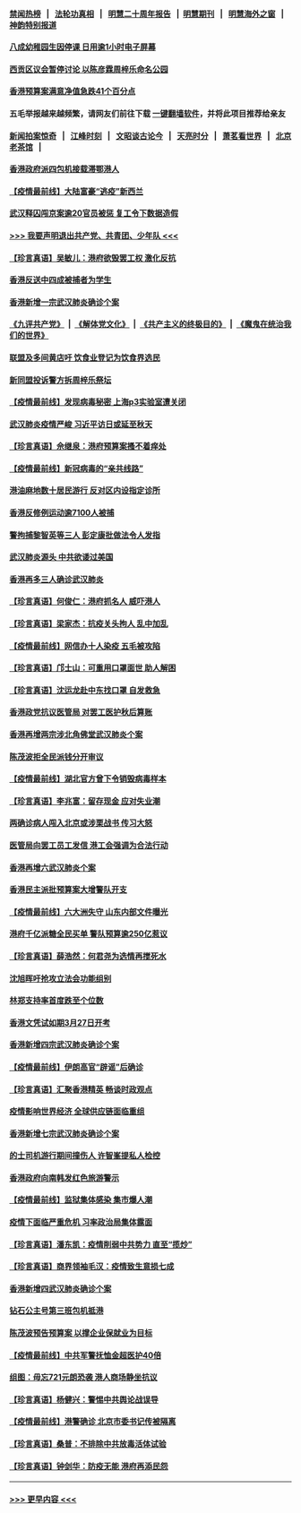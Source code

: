 #### [禁闻热榜](热点新闻.md?=0)  &nbsp;&nbsp;|&nbsp;&nbsp; [法轮功真相](https://github.com/gfw-breaker/truth/blob/master/README.md?=0) &nbsp;&nbsp;|&nbsp;&nbsp; [明慧二十周年报告](https://github.com/gfw-breaker/mh-reports/blob/master/README.md?=0) &nbsp;&nbsp;|&nbsp;&nbsp;[明慧期刊](https://github.com/gfw-breaker/mh-qikan) &nbsp;&nbsp;|&nbsp;&nbsp; [明慧海外之窗](https://github.com/gfw-breaker/mh-news/blob/master/README.md?=0) &nbsp;&nbsp;|&nbsp;&nbsp; [神韵特别报道](https://github.com/gfw-breaker/mh-news/blob/master/shenyun.md?=0)
#### [八成幼稚园生因停课 日用逾1小时电子屏幕](../pages/nsc415/n11913263.md?t=03042032) 
#### [西贡区议会暂停讨论 以陈彦霖周梓乐命名公园](../pages/nsc415/n11913248.md?t=03042032) 
#### [香港预算案满意净值急跌41个百分点](../pages/nsc415/n11913236.md?t=03042032) 
#### 五毛举报越来越频繁，请网友们前往下载 [一键翻墙软件](https://github.com/gfw-breaker/ssr-accounts)，并将此项目推荐给亲友
#### [新闻拍案惊奇](https://github.com/gfw-breaker/banned-news/blob/master/pages/link4.md) &nbsp;&nbsp;|&nbsp;&nbsp; [江峰时刻](https://github.com/gfw-breaker/banned-news/blob/master/pages/link4.md) &nbsp;&nbsp;|&nbsp;&nbsp; [文昭谈古论今](https://github.com/gfw-breaker/banned-news/blob/master/pages/link4.md) &nbsp;&nbsp;|&nbsp;&nbsp; [天亮时分](https://github.com/gfw-breaker/banned-news/blob/master/pages/link4.md) &nbsp;&nbsp;|&nbsp;&nbsp; [萧茗看世界](https://github.com/gfw-breaker/banned-news/blob/master/pages/link4.md) &nbsp;&nbsp;|&nbsp;&nbsp; [北京老茶馆](https://github.com/gfw-breaker/banned-news/blob/master/pages/link4.md) &nbsp;&nbsp;|&nbsp;&nbsp; 
#### [香港政府派四包机接载滞鄂港人](../pages/nsc415/n11913211.md?t=03042032) 
#### [【疫情最前线】大陆富豪“逃疫”新西兰](../pages/nsc415/n11913160.md?t=03042032) 
#### [武汉释囚闯京案逾20官员被惩 复工令下数据造假](../pages/nsc415/n11912743.md?t=03042032) 
#### [>>> 我要声明退出共产党、共青团、少年队 <<<](https://github.com/begood0513/goodnews/blob/master/quit/letter.md) 
#### [【珍言真语】吴敏儿：港府欲毁罢工权 激化反抗](../pages/nsc415/n11912457.md?t=03042032) 
#### [香港反送中四成被捕者为学生](../pages/nsc415/n11910730.md?t=03042032) 
#### [香港新增一宗武汉肺炎确诊个案](../pages/nsc415/n11910724.md?t=03042032) 
#### [《九评共产党》](https://github.com/begood0513/9ping.md/blob/master/README.md) &nbsp;|&nbsp; [《解体党文化》](../../../../jtdwh.md/blob/master/README.md)  &nbsp;|&nbsp; [《共产主义的终极目的》](../../../../gczydzjmd.md/blob/master/README.md) &nbsp;|&nbsp; [《魔鬼在统治我们的世界》](../../../../mgztzwmdsj.md/blob/master/README.md) 
#### [联盟及多间黄店吁 饮食业登记为饮食界选民](../pages/nsc415/n11910718.md?t=03042032) 
#### [新同盟投诉警方拆周梓乐祭坛](../pages/nsc415/n11910707.md?t=03042032) 
#### [【疫情最前线】发现病毒秘密 上海p3实验室遭关闭](../pages/nsc415/n11910640.md?t=03042032) 
#### [武汉肺炎疫情严峻 习近平访日或延至秋天](../pages/nsc415/n11910570.md?t=03042032) 
#### [【珍言真语】佘继泉：港府预算案搔不着痒处](../pages/nsc415/n11910011.md?t=03042032) 
#### [【疫情最前线】新冠病毒的“亲共线路”](../pages/nsc415/n11907734.md?t=03042032) 
#### [港油麻地数十居民游行 反对区内设指定诊所](../pages/nsc415/n11907900.md?t=03042032) 
#### [香港反修例运动逾7100人被捕](../pages/nsc415/n11907922.md?t=03042032) 
#### [警拘捕黎智英等三人 彭定康批做法令人发指](../pages/nsc415/n11907905.md?t=03042032) 
#### [武汉肺炎源头 中共欲诿过美国](../pages/nsc415/n11907665.md?t=03042032) 
#### [香港再多三人确诊武汉肺炎](../pages/nsc415/n11907846.md?t=03042032) 
#### [【珍言真语】何俊仁：港府抓名人 威吓港人](../pages/nsc415/n11907561.md?t=03042032) 
#### [【珍言真语】梁家杰：抗疫关头拘人 乱中加乱](../pages/nsc415/n11907444.md?t=03042032) 
#### [【疫情最前线】网信办十人染疫 五毛被攻陷](../pages/nsc415/n11903757.md?t=03042032) 
#### [【珍言真语】邝士山：可重用口罩面世 助人解困](../pages/nsc415/n11903875.md?t=03042032) 
#### [【珍言真语】沈运龙赴中东找口罩 自发救急](../pages/nsc415/n11903291.md?t=03042032) 
#### [香港政党抗议医管局 对罢工医护秋后算账](../pages/nsc415/n11901746.md?t=03042032) 
#### [香港再增两宗涉北角佛堂武汉肺炎个案](../pages/nsc415/n11901737.md?t=03042032) 
#### [陈茂波拒全民派钱分开审议](../pages/nsc415/n11901672.md?t=03042032) 
#### [【疫情最前线】湖北官方曾下令销毁病毒样本](../pages/nsc415/n11901518.md?t=03042032) 
#### [【珍言真语】李兆富：留存现金 应对失业潮](../pages/nsc415/n11901448.md?t=03042032) 
#### [两确诊病人闯入北京或涉栗战书 传习大怒](../pages/nsc415/n11901180.md?t=03042032) 
#### [医管局向罢工员工发信 港工会强调为合法行动](../pages/nsc415/n11898870.md?t=03042032) 
#### [香港再增六武汉肺炎个案](../pages/nsc415/n11898843.md?t=03042032) 
#### [香港民主派批预算案大增警队开支](../pages/nsc415/n11898813.md?t=03042032) 
#### [【疫情最前线】六大洲失守 山东内部文件曝光](../pages/nsc415/n11898455.md?t=03042032) 
#### [港府千亿派糖全民买单 警队预算逾250亿惹议](../pages/nsc415/n11898608.md?t=03042032) 
#### [【珍言真语】薛浩然：何君尧为选情再搅死水](../pages/nsc415/n11898269.md?t=03042032) 
#### [沈旭晖吁抢攻立法会功能组别](../pages/nsc415/n11896084.md?t=03042032) 
#### [林郑支持率首度跌至个位数](../pages/nsc415/n11896058.md?t=03042032) 
#### [香港文凭试如期3月27日开考](../pages/nsc415/n11896055.md?t=03042032) 
#### [香港新增四宗武汉肺炎确诊个案](../pages/nsc415/n11896040.md?t=03042032) 
#### [【疫情最前线】伊朗高官“辟谣”后确诊](../pages/nsc415/n11895902.md?t=03042032) 
#### [【珍言真语】汇聚香港精英 畅谈时政观点](../pages/nsc415/n11895733.md?t=03042032) 
#### [疫情影响世界经济 全球供应链面临重组](../pages/nsc415/n11895634.md?t=03042032) 
#### [香港新增七宗武汉肺炎确诊个案](../pages/nsc415/n11893498.md?t=03042032) 
#### [的士司机游行期间撞伤人 许智峯提私人检控](../pages/nsc415/n11893483.md?t=03042032) 
#### [香港政府向南韩发红色旅游警示](../pages/nsc415/n11893398.md?t=03042032) 
#### [【疫情最前线】监狱集体感染 集市爆人潮](../pages/nsc415/n11893181.md?t=03042032) 
#### [疫情下面临严重危机  习率政治局集体露面](../pages/nsc415/n11893305.md?t=03042032) 
#### [【珍言真语】潘东凯：疫情削弱中共势力 直至“揽炒”](../pages/nsc415/n11892866.md?t=03042032) 
#### [【珍言真语】商界领袖毛汉：疫情致生意损七成](../pages/nsc415/n11890348.md?t=03042032) 
#### [香港新增四武汉肺炎确诊个案](../pages/nsc415/n11890610.md?t=03042032) 
#### [钻石公主号第三班包机抵港](../pages/nsc415/n11890645.md?t=03042032) 
#### [陈茂波预告预算案 以撑企业保就业为目标](../pages/nsc415/n11890574.md?t=03042032) 
#### [【疫情最前线】中共军警抚恤金超医护40倍](../pages/nsc415/n11890458.md?t=03042032) 
#### [组图：毋忘721元朗恐袭 港人商场静坐抗议](../pages/nsc415/n11876882.md?t=03042032) 
#### [【珍言真语】杨健兴：警惕中共舆论战误导](../pages/nsc415/n11888131.md?t=03042032) 
#### [【疫情最前线】港警确诊 北京市委书记传被隔离](../pages/nsc415/n11886872.md?t=03042032) 
#### [【珍言真语】桑普：不排除中共放毒活体试验](../pages/nsc415/n11886832.md?t=03042032) 
#### [【珍言真语】钟剑华：防疫无能 港府再添民怨](../pages/nsc415/n11884504.md?t=03042032) 

----
#### [ >>> 更早内容 <<< ](../indexes/nsc415-earlier.md)
